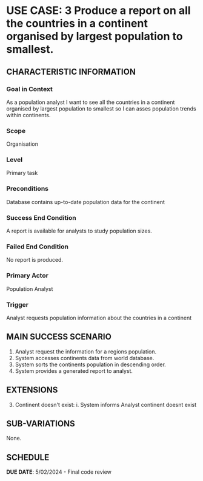 # USE CASE: 3 Produce a report on all the countries in a continent organised by largest population to smallest.

## CHARACTERISTIC INFORMATION

### Goal in Context

As a population analyst I want to see all the countries in a continent organised by largest population to smallest so I can asses population trends within continents.

### Scope

Organisation

### Level

Primary task

### Preconditions

Database contains up-to-date population data for the continent

### Success End Condition

A report is available for analysts to study population sizes.

### Failed End Condition

No report is produced.

### Primary Actor

Population Analyst

### Trigger

Analyst requests population information about the countries in a continent

## MAIN SUCCESS SCENARIO

1. Analyst request the information for a regions population.
2. System accesses continents data from world database.
3. System sorts the continents population in descending order.
4. System provides a generated report to analyst.

## EXTENSIONS

3. Continent doesn't exist:
   i. System informs Analyst continent doesnt exist

## SUB-VARIATIONS

None.

## SCHEDULE

**DUE DATE**: 5/02/2024 - Final code review

